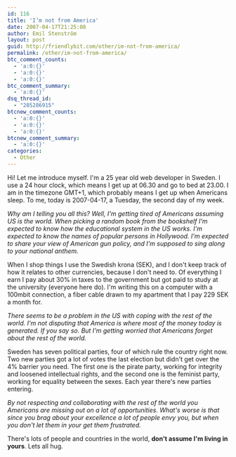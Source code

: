 ```yaml
---
id: 116
title: 'I’m not from America'
date: 2007-04-17T21:25:08
author: Emil Stenström
layout: post
guid: http://friendlybit.com/other/im-not-from-america/
permalink: /other/im-not-from-america/
btc_comment_counts:
  - 'a:0:{}'
  - 'a:0:{}'
  - 'a:0:{}'
btc_comment_summary:
  - 'a:0:{}'
dsq_thread_id:
  - "205286915"
btcnew_comment_counts:
  - 'a:0:{}'
  - 'a:0:{}'
  - 'a:0:{}'
btcnew_comment_summary:
  - 'a:0:{}'
categories:
  - Other
---
```

Hi! Let me introduce myself. I'm a 25 year old web developer in Sweden. I use a 24 hour clock, which means I get up at 06.30 and go to bed at 23.00. I am in the timezone GMT+1, which probably means I get up when Americans sleep. To me, today is 2007-04-17, a Tuesday, the second day of my week.

_Why am I telling you all this? Well, I'm getting tired of Americans assuming US is the world. When picking a random book from the bookshelf I'm expected to know how the educational system in the US works. I'm expected to know the names of popular persons in Hollywood. I'm expected to share your view of American gun policy, and I'm supposed to sing along to your national anthem._

When I shop things I use the Swedish krona (SEK), and I don't keep track of how it relates to other currencies, because I don't need to. Of everything I earn I pay about 30% in taxes to the government but got paid to study at the university (everyone here do). I'm writing this on a computer with a 100mbit connection, a fiber cable drawn to my apartment that I pay 229 SEK a month for.

_There seems to be a problem in the US with coping with the rest of the world. I'm not disputing that America is where most of the money today is generated. If you say so. But I'm getting worried that Americans forget about the rest of the world._

Sweden has seven political parties, four of which rule the country right now. Two new parties got a lot of votes the last election but didn't get over the 4% barrier you need. The first one is the pirate party, working for integrity and loosened intellectual rights, and the second one is the feminist party, working for equality between the sexes. Each year there's new parties entering.

_By not respecting and collaborating with the rest of the world you Americans are missing out on a lot of opportunities. What's worse is that since you brag about your excellence a lot of people envy you, but when you don't let them in your get them frustrated._



There's lots of people and countries in the world, **don't assume I'm living in yours**. Lets all hug.
